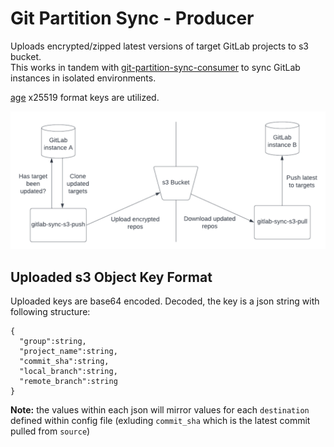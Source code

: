 # Git Partition Sync - Producer
Uploads encrypted/zipped latest versions of target GitLab projects to s3 bucket.  
This works in tandem with [git-partition-sync-consumer](https://github.com/app-sre/git-partition-sync-consumer) to sync GitLab instances in isolated environments.

[age](https://github.com/FiloSottile/age) x25519 format keys are utilized.

![gitlab-sync-diagram](../gitsync-diagram.png)

## Uploaded s3 Object Key Format
Uploaded keys are base64 encoded. Decoded, the key is a json string with following structure:
```
{
  "group":string,
  "project_name":string,
  "commit_sha":string,
  "local_branch":string,
  "remote_branch":string
}
```
**Note:** the values within each json will mirror values for each `destination` defined within config file (exluding `commit_sha` which is the latest commit pulled from `source`)
